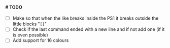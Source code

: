 #### # TODO

 - [ ] Make so that when the like breaks inside the PS1 it breaks outside the little blocks "`[]`"
 - [ ] Check if the last command ended with a new line and if not add one (if it is even possible)
 - [ ] Add support for 16 colours
